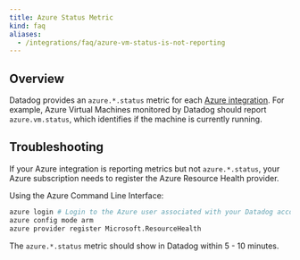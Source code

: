 ```yaml
---
title: Azure Status Metric
kind: faq
aliases:
  - /integrations/faq/azure-vm-status-is-not-reporting
---
```


## Overview

Datadog provides an `azure.*.status` metric for each [Azure integration][1]. For example, Azure Virtual Machines monitored by Datadog should report `azure.vm.status`, which identifies if the machine is currently running.

## Troubleshooting

If your Azure integration is reporting metrics but not `azure.*.status`, your Azure subscription needs to register the Azure Resource Health provider.

Using the Azure Command Line Interface:
```bash
azure login # Login to the Azure user associated with your Datadog account
azure config mode arm
azure provider register Microsoft.ResourceHealth
```

The `azure.*.status` metric should show in Datadog within 5 - 10 minutes.

[1]: /integrations/azure
